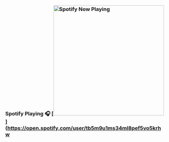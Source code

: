 ### Spotify Playing 🎧 [<img src="https://spotify-readme-9tjq3jo81-citersito.vercel.app/api/spotify-playing" alt="Spotify Now Playing" width="350" />](https://open.spotify.com/user/tb5m9u1ms34ml8pef5vo5krhw
